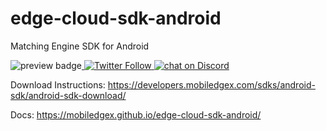 # edge-cloud-sdk-android
Matching Engine SDK for Android


<img alt="preview badge" src="https://img.shields.io/github/v/release/mobiledgex/edge-cloud-sdk-android?include_prereleases&amp;style=flat-square"><a href="https://twitter.com/intent/follow?screen_name=mobiledgex">
<img alt="Twitter Follow" src="https://img.shields.io/twitter/follow/mobiledgex?style=social">
</a>
 <a href="https://discord.gg/k22WcfMFZ3">
<img src="https://img.shields.io/discord/779074183551385620?logo=discord" alt="chat on Discord">
</a>



Download Instructions: https://developers.mobiledgex.com/sdks/android-sdk/android-sdk-download/

Docs: https://mobiledgex.github.io/edge-cloud-sdk-android/
